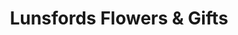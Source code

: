 ---
title: "Lunsfords Flowers & Gifts"
url: /blytheville-state/lunsfords-flowers-und-gifts/
shop: Blumen
---